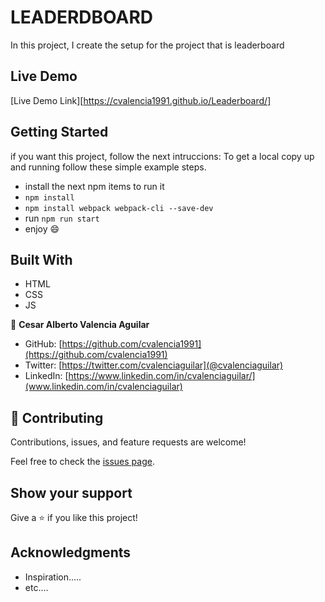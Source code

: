 # LEADERDBOARD
In this project, I create the setup for the project that is leaderboard

## Live Demo

[Live Demo Link][https://cvalencia1991.github.io/Leaderboard/]


## Getting Started

if you want this project, follow the next intruccions:
To get a local copy up and running follow these simple example steps.

- install the next npm items to run it 
-  `npm install`
-  `npm install webpack webpack-cli --save-dev`
- run  `npm run start`
- enjoy :smile:

## Built With

- HTML
- CSS
- JS



👤 **Cesar Alberto Valencia Aguilar**

- GitHub: [https://github.com/cvalencia1991](https://github.com/cvalencia1991)
- Twitter: [https://twitter.com/cvalenciaguilar](@cvalenciaguilar)
- LinkedIn: [https://www.linkedin.com/in/cvalenciaguilar/](www.linkedin.com/in/cvalenciaguilar)


## 🤝 Contributing

Contributions, issues, and feature requests are welcome!

Feel free to check the [issues page](https://github.com/cvalencia1991/Leaderboard/issues).

## Show your support

Give a ⭐️ if you like this project!

## Acknowledgments

- Inspiration.....
- etc....

